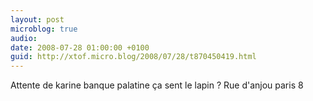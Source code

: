```yaml
---
layout: post
microblog: true
audio: 
date: 2008-07-28 01:00:00 +0100
guid: http://xtof.micro.blog/2008/07/28/t870450419.html
---
```

Attente de karine banque palatine ça sent le lapin ? Rue d'anjou paris 8
